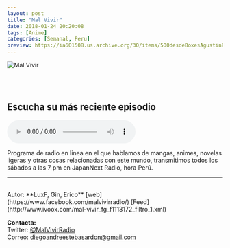 ```yaml
---
layout: post
title: "Mal Vivir"
date: 2018-01-24 20:20:08
tags: [Anime]
categories: [Semanal, Peru]
preview: https://ia601508.us.archive.org/30/items/500desdeBoxesAgustinPalmeiro/300Mal%20vivir%20-%20Diego%20E.S..jpg
---
```


![Mal Vivir](https://ia801508.us.archive.org/30/items/500desdeBoxesAgustinPalmeiro/500Mal%20vivir%20-%20Diego%20E.S..jpg)

<br/>
<br/>

## Escucha su más reciente episodio

<!--reproductor-feed=http://www.ivoox.com/mal-vivir_fg_f1113172_filtro_1.xml-->
<!--reproductor-start-->
<audio id="audio" preload="auto" controls="" src="http://www.ivoox.com/mal-vivir-2t-144-jui-san-no-oshigoto-in_mf_29989056_feed_1.mp3"></audio>
<!--reproductor-end-->

Programa de radio en linea en el que hablamos de mangas, animes, novelas ligeras y otras cosas relacionadas con este mundo, transmitimos todos los sábados a las 7 pm en JapanNext Radio, hora Perú.  

_ _ _
<br>
Autor: **LuxF, Gin, Erico**  
[web](https://www.facebook.com/malvivirradio/)  
[Feed](http://www.ivoox.com/mal-vivir_fg_f1113172_filtro_1.xml)  


**Contacta:**  
Twitter: [@MalVivirRadio](https://twitter.com/MalVivirRadio)  
Correo: [diegoandreestebasardon@gmail.com](mailto:diegoandreestebasardon@gmail.com)  
